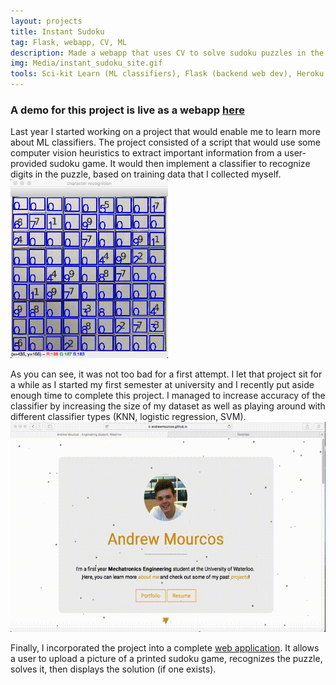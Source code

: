 ```yaml
---
layout: projects
title: Instant Sudoku
tag: Flask, webapp, CV, ML
description: Made a webapp that uses CV to solve sudoku puzzles in the browser.
img: Media/instant_sudoku_site.gif
tools: Sci-kit Learn (ML classifiers), Flask (backend web dev), Heroku (server deployment), OpenCV
---
```

### A demo for this project is live as a webapp <a href="https://instant-sudoku.herokuapp.com">here</a>

Last year I started working on a project that would enable me to learn more about ML classifiers. The project consisted of a script that would use some computer vision heuristics to extract important information from a user-provided sudoku game. It would then implement a classifier to recognize digits in the puzzle, based on training data that I collected myself.
<img src="/Media/sudoku_recognition.png" style="width: 50%;">

As you can see, it was not too bad for a first attempt. I let that project sit for a while as I started my first semester at university and I recently put aside enough time to complete this project. I managed to increase accuracy of the classifier by increasing the size of my dataset as well as playing around with different classifier types (KNN, logistic regression, SVM).
<img src="/Media/instant_sudoku_site.gif">

Finally, I incorporated the project into a complete <a href="https://instant-sudoku.herokuapp.com">web application</a>. It allows a user to upload a picture of a printed sudoku game, recognizes the puzzle, solves it, then displays the solution (if one exists).

